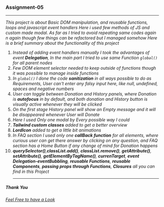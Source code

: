 ### Assignment-05
***
*This project is about Basic DOM manipulation, and reusable functions, loops and javascript event handlers*
_Here i used few methods of JS and custom made modal. As far as I tried to avoid repeating same codes again n again though few things can be refactored but I managed somehow_
_Here is a brief summary about the functionality of this project_

1. _Instead of adding event handlers manually I took the advantages of event **Delegation**, In the main part I tried to use same Function `global()` for all parent nodes_
2. _Few DOM element selector needed to keep outside of functions though it was possible to manage inside functions_
3. _In `global()` I done the code **sanitization** in all ways possible to do as Requirements, User can't enter any falsy input here, like null, undefined, spaces and negative numbers_
4. _User can toggle between Donation and History panels, where Donation is **autofocus** in by default, and both donation and History button is visually active whenever they will be clicked_
5. _On the first stage History panel will show an Empty message and it will be disappeared whenever User will Donate_
6. _Here I used Only one modal by Every possible way I could_
7. _**Tailwind custom classes** added to get a better overview_
8. _**LordIcon** added to get a little bit animations_
9. _In FAQ section I used only one **callBack function** for all elements, where curious user can get there answer by clicking on any question, and FAQ section has a Home Button if any change of mind for Donation happens_
10. _**querySelector()**,**classList.add()**, **classList.remove()**, **getAttribute()**, **setAttribute()**, **getElementByTagName()**, **currenTarget**, **event Delegation-eventBubbling**, **reusable Functions**, **reusable Components**, **passing props through Functions**, **Closures** all you can find in this Project_
    ***




##### *Thank You*
[_Feel Free to have a Look_](https://dev-nayanbiswas.github.io/assignment-05/)